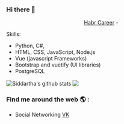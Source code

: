 ### Hi there 👋

<!--
**kzagul/kzagul** is a ✨ _special_ ✨ repository because its `README.md` (this file) appears on your GitHub profile.

Here are some ideas to get you started:

- 🔭 I’m currently working on ...
- 🌱 I’m currently learning ...
- 👯 I’m looking to collaborate on ...
- 🤔 I’m looking for help with ...
- 💬 Ask me about ...
- 📫 How to reach me: ...
- 😄 Pronouns: ...
- ⚡ Fun fact: ...
-->

<p align="center">
  <a href="https://career.habr.com/zagulkirill/">Habr Career</a> -
</p>

Skills:
- Python, C#, 
- HTML, CSS, JavaScript, Node.js
- Vue (javascript Frameworks)
- Bootstrap and vuetify (UI libraries)
- PostgreSQL


<img align="center" src="https://github-readme-stats.vercel.app/api/top-langs/?username=kzagul&title_color=fff&text_color=9f9f9f&bg_color=151515&hide=jupyter%20notebook" alt="Siddartha's github stats" />

<img align="center" src="https://github-readme-stats.vercel.app/api?username=kzagul&hide=issues&count_private=true&show_icons=true&title_color=fff&icon_color=79ff97&text_color=9f9f9f&bg_color=151515&line_height=40" />


### Find me around the web 🌎 :
- Social Networking [VK](https://vk.com/killrealthecool)
